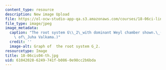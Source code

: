 ```yaml
---
content_type: resource
description: New image Upload
file: https://ol-ocw-studio-app-qa.s3.amazonaws.com/courses/18-06ci-linear-algebra-communications-intensive-spring-2004/610420286249741fb0860e98cc2b6bda_18-06cis04-th.jpg
file_type: image/jpeg
image_metadata:
  caption: "The root system G\\_2\_with dominant Weyl chamber shown.\_(Image courtesy\
    \ of\_Juha Valkama.)"
  credit: ''
  image-alt: Graph of  the root system G_2.
resourcetype: Image
title: 18-06cis04-th.jpg
uid: 61042028-6249-741f-b086-0e98cc2b6bda
---
```

